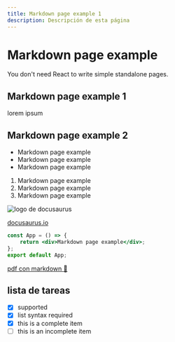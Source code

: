 ```yaml
---
title: Markdown page example 1
description: Descripción de esta página
---
```


<!-- <h1>Markdown page example</h1> -->

# Markdown page example

You don't need React to write simple standalone pages.

## Markdown page example 1

lorem ipsum

## Markdown page example 2

-   Markdown page example
-   Markdown page example
-   Markdown page example

1. Markdown page example
2. Markdown page example
3. Markdown page example

![logo de docusaurus](https://d33wubrfki0l68.cloudfront.net/ea8e37a6a30e9c260a8936d95c579af4a2dd3df7/6ee7e/img/docusaurus_keytar.svg)

[docusaurus.io](https://docusaurus.io)

```jsx
const App = () => {
    return <div>Markdown page example</div>;
};
export default App;
```

[pdf con markdown 🍌](https://enterprise.github.com/downloads/en/markdown-cheatsheet.pdf)

## lista de tareas

-   [x] supported
-   [x] list syntax required
-   [x] this is a complete item
-   [ ] this is an incomplete item
